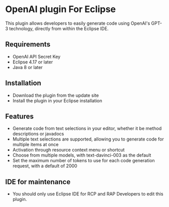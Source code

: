 # OpenAI plugin For Eclipse
This plugin allows developers to easily generate code using OpenAI's GPT-3 technology, directly from within the Eclipse IDE.

## Requirements
- OpenAI API Secret Key
- Eclipse 4.17 or later
- Java 8 or later

## Installation
- Download the plugin from the update site
- Install the plugin in your Eclipse installation

## Features
- Generate code from text selections in your editor, whether it be method descriptions or javadocs
- Multiple text selections are supported, allowing you to generate code for multiple items at once
- Activation through resource context menu or shortcut 
- Choose from multiple models, with text-davinci-003 as the default
- Set the maximum number of tokens to use for each code generation request, with a default of 2000

## IDE for maintenance

- You should only use Eclipse IDE for RCP and RAP Developers to edit this plugin.
